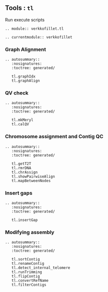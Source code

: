 ## Tools : `tl`

Run execute scripts

```{eval-rst}
.. module:: verkkofillet.tl
```

```{eval-rst}
.. currentmodule:: verkkofillet
```

### Graph Alignment
```{eval-rst}
.. autosummary::
   :nosignatures:
   :toctree: generated/

   tl.graphIdx
   tl.graphAlign

``` 

### QV check
```{eval-rst}
.. autosummary::
   :nosignatures:
   :toctree: generated/

   tl.mkMeryl
   tl.calQV

``` 

### Chromosome assignment and Contig QC
```{eval-rst}
.. autosummary::
   :nosignatures:
   :toctree: generated/

   tl.getT2T
   tl.rmrDNA
   tl.chrAssign
   tl.showPairwiseAlign
   tl.mapBetweenNodes

``` 

### Insert gaps
```{eval-rst}
.. autosummary::
   :nosignatures:
   :toctree: generated/

   tl.insertGap

``` 

### Modifying assembly
```{eval-rst}
.. autosummary::
   :nosignatures:
   :toctree: generated/

   tl.sortContig
   tl.renameContig
   tl.detect_internal_telomere
   tl.runTrimming
   tl.flipContig
   tl.convertRefName
   tl.filterContigs

```